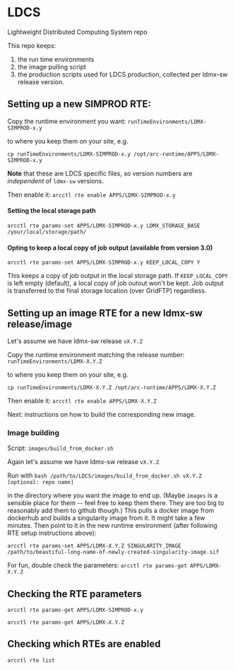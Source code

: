# LDCS
Lightweight Distributed Computing System repo 


This repo keeps:

1. the run time environments
2. the image pulling script
3. the production scripts used for LDCS production, collected per ldmx-sw release version.




## Setting up a new SIMPROD RTE:

Copy the runtime environment you want: `runTimeEnvironments/LDMX-SIMPROD-x.y`

to where you keep them on your site, e.g. 

`cp runTimeEnvironments/LDMX-SIMPROD-x.y /opt/arc-runtime/APPS/LDMX-SIMPROD-x.y`

**Note** that these are LDCS specific files, so version numbers are *independent* of `ldmx-sw` versions. 

Then enable it: `arcctl rte enable APPS/LDMX-SIMPROD-x.y`


#### Setting the local storage path 

`arcctl rte params-set APPS/LDMX-SIMPROD-x.y LDMX_STORAGE_BASE /your/local/storage/path/`


#### Opting to keep a local copy of job output (available from version 3.0)
`arcctl rte params-set APPS/LDMX-SIMPROD-x.y KEEP_LOCAL_COPY Y`

This keeps a copy of job output in the local storage path. If `KEEP_LOCAL_COPY` is left empty (default), a local copy of job outout won't be kept. Job output is transferred to the final storage location (over GridFTP) regardless. 


## Setting up an image RTE for a new ldmx-sw release/image

Let's assume we have ldmx-sw release `vX.Y.Z`

Copy the runtime environment matching the release number: `runTimeEnvironments/LDMX-X.Y.Z`

to where you keep them on your site, e.g. 

`cp runTimeEnvironments/LDMX-X.Y.Z /opt/arc-runtime/APPS/LDMX-X.Y.Z`

Then enable it: `arcctl rte enable APPS/LDMX-X.Y.Z`

Next: instructions on how to build the corresponding new image.


### Image building

Script: `images/build_from_docker.sh`

Again let's assume we have ldmx-sw release `vX.Y.Z`

Run with `bash /path/to/LDCS/images/build_from_docker.sh vX.Y.Z [optional: repo name]`

in the directory where you want the image to end up. (Maybe `images` is a sensible place for them -- feel free to keep them there. They are too big to reasonably add them to github though.) This pulls a docker image from dockerhub and builds a singularity image from it. It might take a few minutes. Then point to it in the new runtime environment (after following RTE setup instructions above):

`arcctl rte params-set APPS/LDMX-X.Y.Z SINGULARITY_IMAGE /path/to/beautiful-long-name-of-newly-created-singularity-image.sif`

For fun, double check the parameters:
`arcctl rte params-get APPS/LDMX-X.Y.Z`



## Checking the RTE parameters 
`arcctl rte params-get APPS/LDMX-SIMPROD-x.y`

`arcctl rte params-get APPS/LDMX-X.Y.Z`

## Checking which RTEs are enabled
`arcctl rte list`
